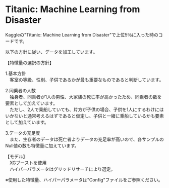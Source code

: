 # Titanic: Machine Learning from Disaster

Kaggleの"Titanic: Machine Learning from Disaster"で上位5％に入った時のコードです。

以下の方針に従い、データを加工しています。


【特徴量の選択の方針】

1.基本方針
<br>　客室の等級、性別、子供であるかが最も重要なものであると判断しています。

2.同乗者の人数
<br>　独身者、同乗者が1人の男性、大家族の死亡率が高かったため、同乗者の数を要素として加えています。
<br>　ただし、2人で乗船していても、片方が子供の場合、子供を1人にするわけにはいかないと通常考えるはずであると仮定し、子供と一緒に乗船しているかも要素として加えています。

3.データの充足度
<br>　また、生存者のデータは死亡者よりデータの充足率が高いので、各サンプルのNull値の数も特徴量に加えています。


【モデル】
<br>　XGブーストを使用
<br>　ハイパーパラメータはグリッドリサーチにより選定。

※使用した特徴量、ハイパーパラメータは"Config"ファイルをご参照ください。
